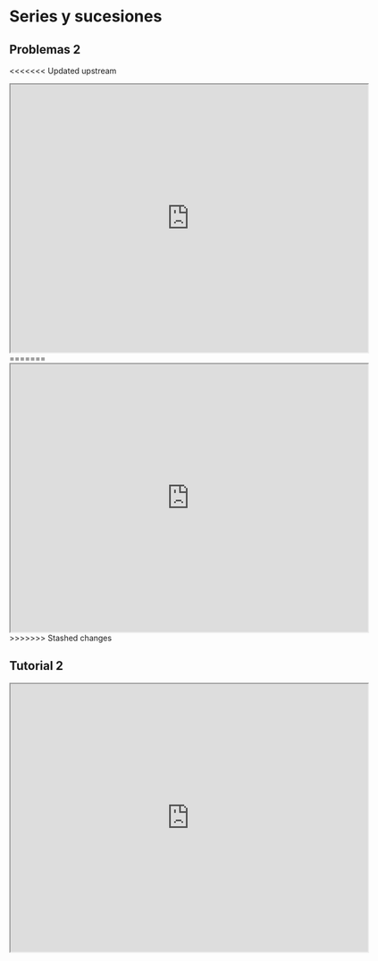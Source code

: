 # Series y sucesiones

## Problemas 2

<<<<<<< Updated upstream
<iframe src="https://drive.google.com/file/d/1iJhqi2OLO9nn81iZdnbQYk48xqXVJfBM/preview" width="640" height="480" allow="autoplay"></iframe>
=======
<iframe src="https://drive.google.com/file/d/1d5Q4j6PGLxudOcbvesT9nZM2_Jn9h0Xc/preview" width="640" height="480" allow="autoplay"></iframe>
>>>>>>> Stashed changes

## Tutorial 2

<iframe src="https://drive.google.com/file/d/1UwoES7hUlMWiDD-0UAh74jH66Tlk8N6A/preview" width="640" height="480" allow="autoplay"></iframe>
